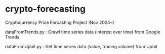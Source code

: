 # crypto-forecasting
Cryptocurrency Price Forcasting Project (Nov 2024~)


dataFromTrends.py : Crawl time series data (interest over time) from Google Trends

dataFromUpbit.py : Get time series data (value, trading volume) from Upbit
